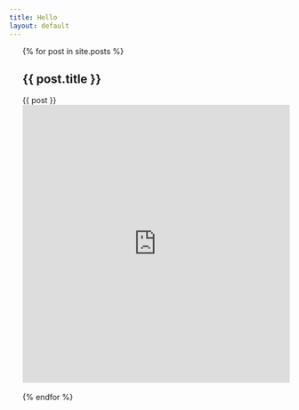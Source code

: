 ```yaml
---
title: Hello
layout: default
---
```


<ul>
  {% for post in site.posts %}
      <li style="list-style-type:none">
        <h2>{{ post.title }}</h2>
        <div id="list">
          {{ post }}
          <embed width="100%" height="500"
src="https://www.youtube.com/embed/tgbNymZ7vqY">
        </div>
        <br/>
      </li>
  {% endfor %}
</ul>